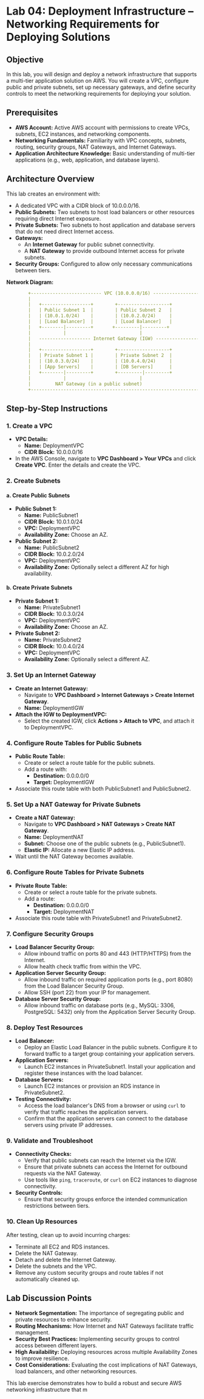 # Lab 04: Deployment Infrastructure – Networking Requirements for Deploying Solutions

## Objective
In this lab, you will design and deploy a network infrastructure that supports a multi-tier application solution on AWS. You will create a VPC, configure public and private subnets, set up necessary gateways, and define security controls to meet the networking requirements for deploying your solution.

## Prerequisites
- **AWS Account:** Active AWS account with permissions to create VPCs, subnets, EC2 instances, and networking components.
- **Networking Fundamentals:** Familiarity with VPC concepts, subnets, routing, security groups, NAT Gateways, and Internet Gateways.
- **Application Architecture Knowledge:** Basic understanding of multi-tier applications (e.g., web, application, and database layers).

## Architecture Overview
This lab creates an environment with:
- A dedicated VPC with a CIDR block of 10.0.0.0/16.
- **Public Subnets:** Two subnets to host load balancers or other resources requiring direct Internet exposure.
- **Private Subnets:** Two subnets to host application and database servers that do not need direct Internet access.
- **Gateways:**
  - An **Internet Gateway** for public subnet connectivity.
  - A **NAT Gateway** to provide outbound Internet access for private subnets.
- **Security Groups:** Configured to allow only necessary communications between tiers.

**Network Diagram:**

```yaml
        +-------------------------- VPC (10.0.0.0/16) -------------------------+
        |                                                                     |
        |   +------------------+        +-------------------+                 |
        |   | Public Subnet 1  |        | Public Subnet 2   |                 |
        |   | (10.0.1.0/24)    |        | (10.0.2.0/24)     |                 |
        |   | [Load Balancer]  |        | [Load Balancer]   |                 |
        |   +--------|---------+       +---------|---------+                 |
        |            |                           |                           |
        |   ------------------- Internet Gateway (IGW) ----------------------|
        |                                                                     |
        |   +------------------+        +-------------------+                 |
        |   | Private Subnet 1 |        | Private Subnet 2  |                 |
        |   | (10.0.3.0/24)    |        | (10.0.4.0/24)     |                 |
        |   | [App Servers]    |        | [DB Servers]      |                 |
        |   +--------|---------+        +---------|---------+                 |
        |            |                           |                           |
        |         NAT Gateway (in a public subnet)                            |
        +---------------------------------------------------------------------+
```

## Step-by-Step Instructions

### 1. Create a VPC
- **VPC Details:**
  - **Name:** DeploymentVPC
  - **CIDR Block:** 10.0.0.0/16
- In the AWS Console, navigate to **VPC Dashboard > Your VPCs** and click **Create VPC**. Enter the details and create the VPC.

### 2. Create Subnets

#### a. Create Public Subnets
- **Public Subnet 1:**
  - **Name:** PublicSubnet1
  - **CIDR Block:** 10.0.1.0/24
  - **VPC:** DeploymentVPC
  - **Availability Zone:** Choose an AZ.
- **Public Subnet 2:**
  - **Name:** PublicSubnet2
  - **CIDR Block:** 10.0.2.0/24
  - **VPC:** DeploymentVPC
  - **Availability Zone:** Optionally select a different AZ for high availability.

#### b. Create Private Subnets
- **Private Subnet 1:**
  - **Name:** PrivateSubnet1
  - **CIDR Block:** 10.0.3.0/24
  - **VPC:** DeploymentVPC
  - **Availability Zone:** Choose an AZ.
- **Private Subnet 2:**
  - **Name:** PrivateSubnet2
  - **CIDR Block:** 10.0.4.0/24
  - **VPC:** DeploymentVPC
  - **Availability Zone:** Optionally select a different AZ.

### 3. Set Up an Internet Gateway
- **Create an Internet Gateway:**
  - Navigate to **VPC Dashboard > Internet Gateways > Create Internet Gateway**.
  - **Name:** DeploymentIGW
- **Attach the IGW to DeploymentVPC:**
  - Select the created IGW, click **Actions > Attach to VPC**, and attach it to DeploymentVPC.

### 4. Configure Route Tables for Public Subnets
- **Public Route Table:**
  - Create or select a route table for the public subnets.
  - Add a route with:
    - **Destination:** 0.0.0.0/0
    - **Target:** DeploymentIGW
- Associate this route table with both PublicSubnet1 and PublicSubnet2.

### 5. Set Up a NAT Gateway for Private Subnets
- **Create a NAT Gateway:**
  - Navigate to **VPC Dashboard > NAT Gateways > Create NAT Gateway**.
  - **Name:** DeploymentNAT
  - **Subnet:** Choose one of the public subnets (e.g., PublicSubnet1).
  - **Elastic IP:** Allocate a new Elastic IP address.
- Wait until the NAT Gateway becomes available.

### 6. Configure Route Tables for Private Subnets
- **Private Route Table:**
  - Create or select a route table for the private subnets.
  - Add a route:
    - **Destination:** 0.0.0.0/0
    - **Target:** DeploymentNAT
- Associate this route table with PrivateSubnet1 and PrivateSubnet2.

### 7. Configure Security Groups
- **Load Balancer Security Group:**
  - Allow inbound traffic on ports 80 and 443 (HTTP/HTTPS) from the Internet.
  - Allow health check traffic from within the VPC.
- **Application Server Security Group:**
  - Allow inbound traffic on required application ports (e.g., port 8080) from the Load Balancer Security Group.
  - Allow SSH (port 22) from your IP for management.
- **Database Server Security Group:**
  - Allow inbound traffic on database ports (e.g., MySQL: 3306, PostgreSQL: 5432) only from the Application Server Security Group.

### 8. Deploy Test Resources
- **Load Balancer:**
  - Deploy an Elastic Load Balancer in the public subnets. Configure it to forward traffic to a target group containing your application servers.
- **Application Servers:**
  - Launch EC2 instances in PrivateSubnet1. Install your application and register these instances with the load balancer.
- **Database Servers:**
  - Launch EC2 instances or provision an RDS instance in PrivateSubnet2.
- **Testing Connectivity:**
  - Access the load balancer's DNS from a browser or using `curl` to verify that traffic reaches the application servers.
  - Confirm that the application servers can connect to the database servers using private IP addresses.

### 9. Validate and Troubleshoot
- **Connectivity Checks:**
  - Verify that public subnets can reach the Internet via the IGW.
  - Ensure that private subnets can access the Internet for outbound requests via the NAT Gateway.
  - Use tools like `ping`, `traceroute`, or `curl` on EC2 instances to diagnose connectivity.
- **Security Controls:**
  - Ensure that security groups enforce the intended communication restrictions between tiers.

### 10. Clean Up Resources
After testing, clean up to avoid incurring charges:
- Terminate all EC2 and RDS instances.
- Delete the NAT Gateway.
- Detach and delete the Internet Gateway.
- Delete the subnets and the VPC.
- Remove any custom security groups and route tables if not automatically cleaned up.

## Lab Discussion Points
- **Network Segmentation:** The importance of segregating public and private resources to enhance security.
- **Routing Mechanisms:** How Internet and NAT Gateways facilitate traffic management.
- **Security Best Practices:** Implementing security groups to control access between different layers.
- **High Availability:** Deploying resources across multiple Availability Zones to improve resilience.
- **Cost Considerations:** Evaluating the cost implications of NAT Gateways, load balancers, and other networking resources.

This lab exercise demonstrates how to build a robust and secure AWS networking infrastructure that m